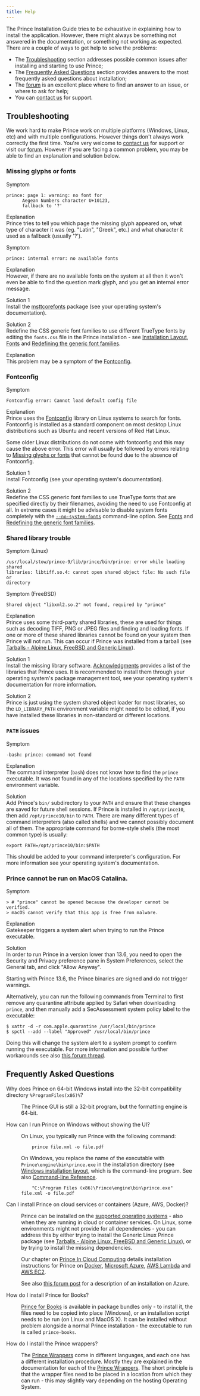 ```yaml
---
title: Help
---
```


The Prince Installation Guide tries to be exhaustive in explaining how to install the application. However, there might always be something not answered in the documentation, or something not working as expected. There are a couple of ways to get help to solve the problems:

-   The [Troubleshooting](#troubleshooting) section addresses possible common issues after installing and starting to use Prince;
-   The [Frequently Asked Questions](#frequently-asked-questions) section provides answers to the most frequently asked questions about installation;
-   The [forum](//www.princexml.com/forum/) is an excellent place where to find an answer to an issue, or where to ask for help;
-   You can [contact us](//www.princexml.com/contact/) for support.

Troubleshooting
---------------

We work hard to make Prince work on multiple platforms (Windows, Linux, etc) and with multiple configurations. However things don't always work correctly the first time. You're very welcome to [contact us](contact.html) for support or visit our [forum](forum/forum.html). However if you are facing a common problem, you may be able to find an explanation and solution below.

### Missing glyphs or fonts

Symptom  

    prince: page 1: warning: no font for
          Aegean Numbers character U+10123,
          fallback to '?'

Explanation  
Prince tries to tell you which page the missing glyph appeared on, what type of character it was (eg. "Latin", "Greek", etc.) and what character it used as a fallback (usually '?').

Symptom  

    prince: internal error: no available fonts

Explanation  
However, if there are no available fonts on the system at all then it won't even be able to find the question mark glyph, and you get an internal error message.

Solution 1  
Install the [msttcorefonts](http://corefonts.sourceforge.net) package (see your operating system's documentation).

Solution 2  
Redefine the CSS generic font families to use different TrueType fonts by editing the `fonts.css` file in the Prince installation - see [Installation Layout](installing.md#installation-layout), [Fonts](styling.md#fonts) and [Redefining the generic font families](styling.md#redefining-the-generic-font-families).

Explanation  
This problem may be a symptom of the [Fontconfig](#fontconfig).

### Fontconfig

Symptom  

    Fontconfig error: Cannot load default config file

Explanation  
Prince uses the [Fontconfig](http://www.fontconfig.org) library on Linux systems to search for fonts. Fontconfig is installed as a standard component on most desktop Linux distributions such as Ubuntu and recent versions of Red Hat Linux.

Some older Linux distributions do not come with fontconfig and this may cause the above error. This error will usually be followed by errors relating to [Missing glyphs or fonts](#missing-glyphs-or-fonts) that cannot be found due to the absence of Fontconfig.

Solution 1  
install Fontconfig (see your operating system's documentation).

Solution 2  
Redefine the CSS generic font families to use TrueType fonts that are specified directly by their filenames, avoiding the need to use Fontconfig at all. In extreme cases it might be advisable to disable system fonts completely with the [`--no-system-fonts`](command-line.md#cl-no-system-fonts) command-line option. See [Fonts](styling.md#fonts) and [Redefining the generic font families](styling.md#redefining-the-generic-font-families).

### Shared library trouble

Symptom (Linux)  

    /usr/local/stow/prince-9/lib/prince/bin/prince: error while loading shared
    libraries: libtiff.so.4: cannot open shared object file: No such file or
    directory

Symptom (FreeBSD)  

    Shared object "libxml2.so.2" not found, required by "prince"

Explanation  
Prince uses some third-party shared libraries, these are used for things such as decoding TIFF, PNG or JPEG files and finding and loading fonts. If one or more of these shared libraries cannot be found on your system then Prince will not run. This can occur if Prince was installed from a tarball (see [Tarballs - Alpine Linux, FreeBSD and Generic Linux](installing.md#install-generic)).

Solution 1  
Install the missing library software. [Acknowledgments](acknowledgements.md#acknowledgments) provides a list of the libraries that Prince uses. It is recommended to install them through your operating system's package management tool, see your operating system's documentation for more information.

Solution 2  
Prince is just using the system shared object loader for most libraries, so the `LD_LIBRARY_PATH` environment variable might need to be edited, if you have installed these libraries in non-standard or different locations.

### `PATH` issues

Symptom  

    -bash: prince: command not found

Explanation  
The command interpreter (`bash`) does not know how to find the `prince` executable. It was not found in any of the locations specified by the `PATH` environment variable.

Solution  
Add Prince's `bin/` subdirectory to your `PATH` and ensure that these changes are saved for future shell sessions. If Prince is installed in `/opt/prince10`, then add `/opt/prince10/bin` to `PATH`. There are many different types of command interpreters (also called shells) and we cannot possibly document all of them. The appropriate command for borne-style shells (the most common type) is usually:


    export PATH=/opt/prince10/bin:$PATH

This should be added to your command interpreter's configuration. For more information see your operating system's documentation.

### Prince cannot be run on MacOS Catalina.

Symptom  

    > # "prince" cannot be opened because the developer cannot be verified.
    > macOS cannot verify that this app is free from malware.

Explanation  
Gatekeeper triggers a system alert when trying to run the Prince executable.

Solution  
In order to run Prince in a version lower than 13.6, you need to open the Security and Privacy preference pane in System Preferences, select the General tab, and click "Allow Anyway".

Starting with Prince 13.6, the Prince binaries are signed and do not trigger warnings.

Alternatively, you can run the following commands from Terminal to first remove any quarantine attribute applied by Safari when downloading `prince`, and then manually add a SecAssessment system policy label to the executable:

```
$ xattr -d -r com.apple.quarantine /usr/local/bin/prince
$ spctl --add --label "Approved" /usr/local/bin/prince
```

Doing this will change the system alert to a system prompt to confirm running the executable.  For more information and possible further workarounds see also [this forum thread](https://www.princexml.com/forum/topic/4255/macos-catalina-prince-cannot-be-opened-because-the-developer).


Frequently Asked Questions
--------------------------

<dl class="faq">
  <dt id="faq-win64"><p>Why does Prince on 64-bit Windows install
  into the 32-bit compatibility directory <code>%ProgramFiles(x86)%</code>?
  <a href="#faq-win64" class="self-link"></a></p></dt>
  <dd><p>The Prince GUI is still a 32-bit program, but the formatting engine
  is 64-bit.</p></dd>

  <dt id="faq-win-no-ui"><p>How can I run Prince on Windows without showing the UI?
  <a href="#faq-win-no-ui" class="self-link"></a></p></dt>
  <dd><p>On Linux, you typically run Prince with the following command:</p>
  <pre><code class="hljs">    prince file.xml -o file.pdf</code></pre>
  <p>On Windows, you replace the name of the executable with
  <code>Prince\engine\bin\prince.exe</code> in the installation directory
  (see <a href="installing#windows-installation-layout">Windows installation layout</a>,
  which is the command-line program. See also <a href="command-line#command-line">Command-line Reference</a>.</p>
  <pre><code class="hljs">    "C:\Program Files (x86)\Prince\engine\bin\prince.exe" file.xml -o file.pdf</code></pre></dd>

  <dt id="faq-install-cloud"><p>Can I install Prince on cloud services or
  containers (Azure, AWS, Docker)? <a href="#faq-install-cloud" class="self-link"></a></p></dt>
  <dd><p>Prince can be installed on the <a href="installing#installing">supported operating systems</a> -
  also when they are running in cloud or container services. On Linux, some
  environments might not provide for all dependencies - you can address this
  by either trying to install the Generic Linux Prince package (see
  <a href="installing#install-generic">Tarballs - Alpine Linux, FreeBSD and Generic Linux</a>),
  or by trying to install the missing dependencies.</p>
  <p>Our chapter on <a href="server-integration#prince-in-cloud-computing">Prince In Cloud Computing</a>
  details installation instructions for Prince on <a href="server-integration#prince-docker-image">Docker</a>,
  <a href="server-integration#prince-on-microsoft-azure">Microsoft Azure</a>,
  <a href="server-integration#prince-on-aws-lambda">AWS Lambda</a> and
  <a href="server-integration#prince-on-ec2">AWS EC2</a>.</p>
  <p>See also <a href="https://www.princexml.com/forum/topic/2094/silent-installation-on-windows#20332">this forum post</a>
  for a description of an installation on Azure.</p></dd>

  <dt id="faq-install-books"><p>How do I install Prince for Books?
  <a href="#faq-install-books" class="self-link"></a></p></dt>
  <dd><p><a href="prince-for-books#pfb">Prince for Books</a> is available
  in package bundles only - to install it, the files need to be copied into
  place (Windows), or an installation script needs to be run (on Linux and MacOS X).
  It can be installed without problem alongside a normal Prince installation -
  the executable to run is called <code>prince-books</code>.</p></dd>

  <dt id="faq-install-wrappers"><p>How do I install the Prince wrappers?
  <a href="#faq-install-wrappers" class="self-link"></a></p></dt>
  <dd><p>The <a href="/doc/server-integration/#prince-wrappers">Prince Wrappers</a> come in
  different languages, and each one has a different installation procedure.
  Mostly they are explained in the documentation for each of the
  <a href="/doc/server-integration/#prince-wrappers">Prince Wrappers</a>. The short principle
  is that the wrapper files need to be placed in a location from which they can
  run - this may slightly vary depending on the hosting Operating System.</p></dd>
</dl>

